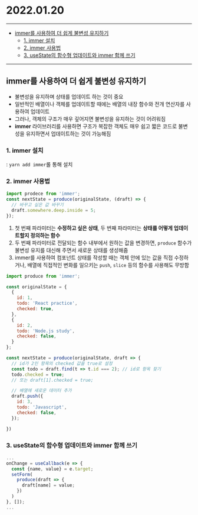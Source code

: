 # 2022.01.20

---

- [immer를 사용하여 더 쉽게 불변성 유지하기](#immer를-사용하여-더-쉽게-불변성-유지하기)
  - [1. immer 설치](#1-immer-설치)
  - [2. immer 사용법](#2-immer-사용법)
  - [3. useState의 함수형 업데이트와 immer 함께 쓰기](#3-usestate의-함수형-업데이트와-immer-함께-쓰기)

---

## immer를 사용하여 더 쉽게 불변성 유지하기

- 불변성을 유지하며 상태를 업데이트 하는 것이 중요
- 일반적인 배열이나 객체를 업데이트할 때에는 배열의 내장 함수와 전개 연산자를 사용하여 업데이트
- 그러나, 객체의 구조가 매우 깊어지면 불변성을 유지하는 것이 어려워짐
- **immer** 라이브러리를 사용하면 구조가 복잡한 객체도 매우 쉽고 짧은 코드로 불변성을 유지하면서 업데이트하는 것이 가능해짐

### 1. immer 설치

: `yarn add immer`롤 통해 설치

### 2. immer 사용법

```js
import prodece from 'immer';
const nextState = produce(originalState, (draft) => {
  // 바꾸고 싶은 값 바꾸기
  draft.somewhere.deep.inside = 5;
});
```

1. 첫 번째 파라미터는 **수정하고 싶은 상태**, 두 번째 파라미터는 **상태를 어떻게 업데이트할지 정의하는 함수**
2. 두 번째 파라미터로 전달되는 함수 내부에서 원하는 값을 변경하면, `produce` 함수가 불변성 유지를 대신해 주면서 새로운 상태를 생성해줌
3. immer를 사용하여 컴포넌트 상태를 작성할 때는 객체 안에 있는 값을 직접 수정하거나, 배열에 직접적인 변화를 일으키는 `push`, `slice` 등의 함수를 사용해도 무방함

```js
import produce from 'immer';

const originalState = {
  {
    id: 1,
    todo: 'React practice',
    checked: true,
  },
  {
    id: 2,
    todo: 'Node.js study',
    checked: false,
  }
};

const nextState = produce(originalState, draft => {
  // id가 2인 항목의 checked 값을 true로 설정
  const todo = draft.find(t => t.id === 2); // id로 항목 찾기
  todo.checked = true;
  // 또는 draft[1].checked = true;

  // 배열에 새로운 데이터 추가
  draft.push({
    id: 3,
    todo: 'Javascript',
    checked: false,
  });

})
```

### 3. useState의 함수형 업데이트와 immer 함께 쓰기

```js
...
onChange = useCallback(e => {
  const {name, value} = e.target;
  setForm(
    produce(draft => {
      draft[name] = value;
    })
  )
}, []);
...
```
